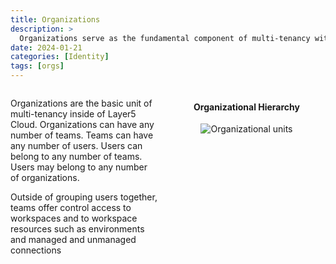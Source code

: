 ```yaml
---
title: Organizations
description: >
  Organizations serve as the fundamental component of multi-tenancy within the Layer5 Cloud.
date: 2024-01-21
categories: [Identity]
tags: [orgs]
---
```

<div style="display:flex; align-items: start;flex-direction: row;flex: 1 1 auto; ">
  <div style="flex-direction: column;">
    <p>
    Organizations are the basic unit of multi-tenancy inside of Layer5 Cloud. Organizations can have any number of teams. Teams can have any number of users. Users can belong to any number of teams. Users may belong to any number of organizations.
    </p>
    <p>
    Outside of grouping users together, teams offer control access to workspaces and to workspace resources such as environments and managed and unmanaged connections
    </p>
  </div>
  <div style="flex-direction: column;min-width: 50%;justify-items: center;margin-left:1rem;">
    <h4 style="text-align:center;font-weight:bold;">Organizational Hierarchy</h4>
    <img
      src="/cloud/identity/images/organization_units.svg"
      link="images/organization_units.svg"
      alt="Organizational units"
      width="auto" />
  </div>
</div>